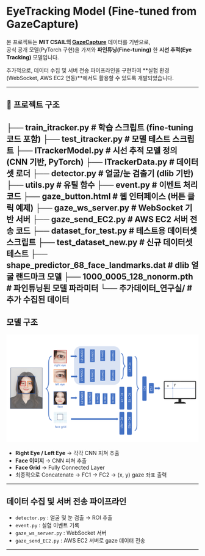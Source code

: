# EyeTracking Model (Fine-tuned from GazeCapture)

본 프로젝트는 **MIT CSAIL의 [GazeCapture](https://github.com/CSAILVision/GazeCapture)** 데이터를 기반으로,  
공식 공개 모델(PyTorch 구현)을 가져와 **파인튜닝(Fine-tuning)** 한 **시선 추적(Eye Tracking)** 모델입니다.  

추가적으로, 데이터 수집 및 서버 전송 파이프라인을 구현하여 **실험 환경(WebSocket, AWS EC2 연동)**에서도 활용할 수 있도록 개발되었습니다.  

---

## 📂 프로젝트 구조


├── train_itracker.py              # 학습 스크립트 (fine-tuning 코드 포함)
├── test_itracker.py               # 모델 테스트 스크립트
├── ITrackerModel.py               # 시선 추적 모델 정의 (CNN 기반, PyTorch)
├── ITrackerData.py                # 데이터셋 로더
├── detector.py                    # 얼굴/눈 검출기 (dlib 기반)
├── utils.py                       # 유틸 함수
├── event.py                       # 이벤트 처리 코드
├── gaze_button.html               # 웹 인터페이스 (버튼 클릭 예제)
├── gaze_ws_server.py              # WebSocket 기반 서버
├── gaze_send_EC2.py               # AWS EC2 서버 전송 코드
├── dataset_for_test.py            # 테스트용 데이터셋 스크립트
├── test_dataset_new.py            # 신규 데이터셋 테스트
├── shape_predictor_68_face_landmarks.dat   # dlib 얼굴 랜드마크 모델
├── 1000_0005_128_nonorm.pth       # 파인튜닝된 모델 파라미터
└── 추가데이터_연구실/               # 추가 수집된 데이터
---

## 모델 구조

<p align="center">
  <img src="모델구조.png" alt="Model Architecture" width="600"/>
</p>

- **Right Eye / Left Eye** → 각각 CNN 피쳐 추출  
- **Face 이미지** → CNN 피쳐 추출  
- **Face Grid** → Fully Connected Layer  
- 최종적으로 Concatenate → FC1 → FC2 → (x, y) gaze 좌표 출력  

---

## 데이터 수집 및 서버 전송 파이프라인

- `detector.py` : 얼굴 및 눈 검출 → ROI 추출  
- `event.py` : 실험 이벤트 기록  
- `gaze_ws_server.py` : WebSocket 서버  
- `gaze_send_EC2.py` : AWS EC2 서버로 gaze 데이터 전송  
---



